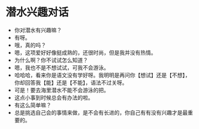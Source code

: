 # 潜水兴趣对话

- 你对潜水有兴趣嘛？
- 有呀。
- 哦，真的吗？
- 嗯，这项爱好好像挺成熟的，还很时尚，但是我并没有热情。
- 为什么啊？你不试试怎么知道？
- 嗯，我也不是不想试试，可我不会游泳。
- 哈哈哈，看来你是语文没有学好呀。我明明是再问你【想试】还是【不想】，你却回答我【能】还是【不能】，语法不过关呀。
- 可是！要去海里潜水不能不会游泳的把。
- 这点小事到时候总会有办法的啦。
- 有这么简单嘛？
- 总是挑选自己会的事情来做，是不会有长进的，你自己有有没有兴趣才是最重要的。
